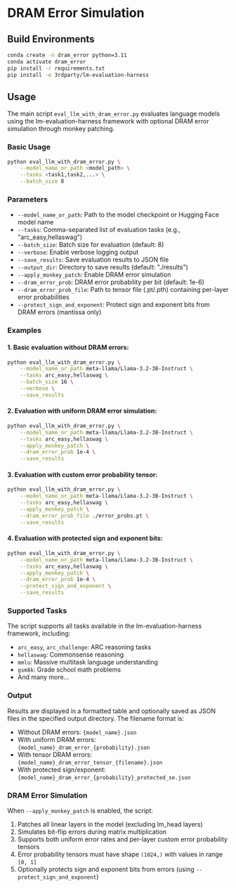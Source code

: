 # DRAM Error Simulation

## Build Environments
```bash
conda create -n dram_error python=3.11
conda activate dram_error
pip install -r requirements.txt
pip install -e 3rdparty/lm-evaluation-harness
```

## Usage

The main script `eval_llm_with_dram_error.py` evaluates language models using the lm-evaluation-harness framework with optional DRAM error simulation through monkey patching.

### Basic Usage

```bash
python eval_llm_with_dram_error.py \
    --model_name_or_path <model_path> \
    --tasks <task1,task2,...> \
    --batch_size 8
```

### Parameters

- `--model_name_or_path`: Path to the model checkpoint or Hugging Face model name
- `--tasks`: Comma-separated list of evaluation tasks (e.g., "arc_easy,hellaswag")
- `--batch_size`: Batch size for evaluation (default: 8)
- `--verbose`: Enable verbose logging output
- `--save_results`: Save evaluation results to JSON file
- `--output_dir`: Directory to save results (default: "./results")
- `--apply_monkey_patch`: Enable DRAM error simulation
- `--dram_error_prob`: DRAM error probability per bit (default: 1e-6)
- `--dram_error_prob_file`: Path to tensor file (.pt/.pth) containing per-layer error probabilities
- `--protect_sign_and_exponent`: Protect sign and exponent bits from DRAM errors (mantissa only)

### Examples

#### 1. Basic evaluation without DRAM errors:
```bash
python eval_llm_with_dram_error.py \
    --model_name_or_path meta-llama/Llama-3.2-3B-Instruct \
    --tasks arc_easy,hellaswag \
    --batch_size 16 \
    --verbose \
    --save_results
```

#### 2. Evaluation with uniform DRAM error simulation:
```bash
python eval_llm_with_dram_error.py \
    --model_name_or_path meta-llama/Llama-3.2-3B-Instruct \
    --tasks arc_easy,hellaswag \
    --apply_monkey_patch \
    --dram_error_prob 1e-4 \
    --save_results
```

#### 3. Evaluation with custom error probability tensor:
```bash
python eval_llm_with_dram_error.py \
    --model_name_or_path meta-llama/Llama-3.2-3B-Instruct \
    --tasks arc_easy,hellaswag \
    --apply_monkey_patch \
    --dram_error_prob_file ./error_probs.pt \
    --save_results
```

#### 4. Evaluation with protected sign and exponent bits:
```bash
python eval_llm_with_dram_error.py \
    --model_name_or_path meta-llama/Llama-3.2-3B-Instruct \
    --tasks arc_easy,hellaswag \
    --apply_monkey_patch \
    --dram_error_prob 1e-4 \
    --protect_sign_and_exponent \
    --save_results
```

### Supported Tasks

The script supports all tasks available in the lm-evaluation-harness framework, including:
- `arc_easy`, `arc_challenge`: ARC reasoning tasks
- `hellaswag`: Commonsense reasoning
- `mmlu`: Massive multitask language understanding
- `gsm8k`: Grade school math problems
- And many more...

### Output

Results are displayed in a formatted table and optionally saved as JSON files in the specified output directory. The filename format is:
- Without DRAM errors: `{model_name}.json`
- With uniform DRAM errors: `{model_name}_dram_error_{probability}.json`
- With tensor DRAM errors: `{model_name}_dram_error_tensor_{filename}.json`
- With protected sign/exponent: `{model_name}_dram_error_{probability}_protected_se.json`

### DRAM Error Simulation

When `--apply_monkey_patch` is enabled, the script:
1. Patches all linear layers in the model (excluding lm_head layers)
2. Simulates bit-flip errors during matrix multiplication
3. Supports both uniform error rates and per-layer custom error probability tensors
4. Error probability tensors must have shape `(1024,)` with values in range `[0, 1]`
5. Optionally protects sign and exponent bits from errors (using `--protect_sign_and_exponent`)

